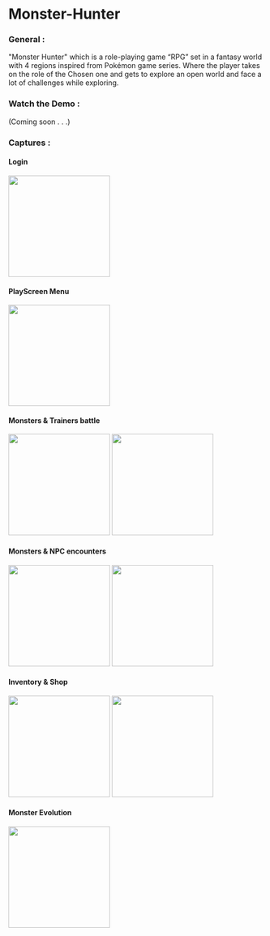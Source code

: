 # Monster-Hunter

### General :

"Monster Hunter" which is a role-playing game “RPG” set in a fantasy world with 4 regions inspired from Pokémon game series.
Where the player takes on the role of the Chosen one and gets to explore an open world and face a lot of challenges while exploring.

### Watch the Demo :

(Coming soon . . .)

### Captures :
#### Login
  <img src="https://github.com/chihebnj/Monster-Hunter/assets/164964513/d2765e93-b244-4955-82c6-d91cd299788a" with="200" height="200">
  
#### PlayScreen Menu 
<img src="https://github.com/chihebnj/Monster-Hunter/assets/164964513/0f51d785-090f-4bff-a053-6142d0461d16" with="200" height="200">

#### Monsters & Trainers battle 
<div> 
<img src="https://github.com/chihebnj/Monster-Hunter/assets/164964513/5555b6bf-bc06-4aac-af25-606e4b2adb18" with="200" height="200" >

<img src="https://github.com/chihebnj/Monster-Hunter/assets/164964513/a85e5c62-4648-4606-b6b2-6a4ffe920746" with="200" height="200" >
</div>  

#### Monsters & NPC encounters 
<div> 
<img src="https://github.com/chihebnj/Monster-Hunter/assets/164964513/131b62eb-9ca4-4e74-a948-89ff1cf7a23c" with="200" height="200" >

<img src="https://github.com/chihebnj/Monster-Hunter/assets/164964513/174de813-2033-45d2-afc2-a82c8bea8a68" with="200" height="200" >
</div>  

#### Inventory & Shop 
<div> 
<img src="https://github.com/chihebnj/Monster-Hunter/assets/164964513/d47d96e9-698f-4bf2-957a-144d71b52e4e" with="200" height="200" >

<img src="https://github.com/chihebnj/Monster-Hunter/assets/164964513/941e23c6-8d2d-4ea5-a396-18c53eeae66a" with="200" height="200" >
</div>  

#### Monster Evolution 
<img src="https://github.com/chihebnj/Monster-Hunter/assets/164964513/898ab9aa-8cd9-4080-930b-58bfd7c0b68f" with="200" height="200">
